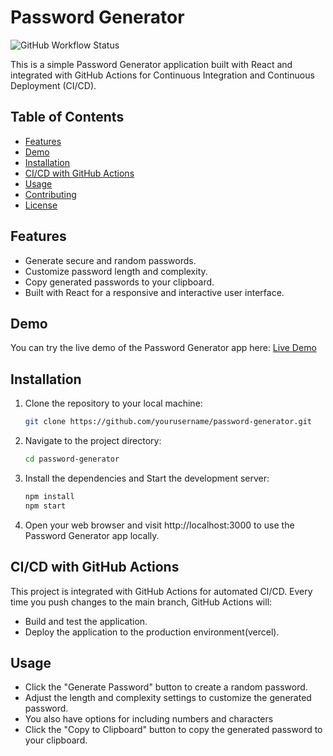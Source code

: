 # Password Generator

![GitHub Workflow Status](https://img.shields.io/github/workflow/status/yourusername/password-generator/CI-CD?label=CI%2FCD)

This is a simple Password Generator application built with React and integrated with GitHub Actions for Continuous Integration and Continuous Deployment (CI/CD).

## Table of Contents

- [Features](#features)
- [Demo](#demo)
- [Installation](#installation)
- [CI/CD with GitHub Actions](#cicd-with-github-actions)
- [Usage](#usage)
- [Contributing](#contributing)
- [License](#license)

## Features

- Generate secure and random passwords.
- Customize password length and complexity.
- Copy generated passwords to your clipboard.
- Built with React for a responsive and interactive user interface.

## Demo

You can try the live demo of the Password Generator app here: [Live Demo](https://password-gen-app-black.vercel.app/)

## Installation

1. Clone the repository to your local machine:

   ```bash
   git clone https://github.com/yourusername/password-generator.git

2. Navigate to the project directory:
   
   ```bash
   cd password-generator

3. Install the dependencies and Start the development server:
   
   ```bash
   npm install
   npm start

4. Open your web browser and visit http://localhost:3000 to use the Password Generator app locally.

## CI/CD with GitHub Actions

This project is integrated with GitHub Actions for automated CI/CD. Every time you push changes to the main branch, GitHub Actions will:

- Build and test the application.
- Deploy the application to the production environment(vercel).

## Usage
- Click the "Generate Password" button to create a random password.
- Adjust the length and complexity settings to customize the generated password.
- You also have options for including numbers and characters 
- Click the "Copy to Clipboard" button to copy the generated password to your clipboard.